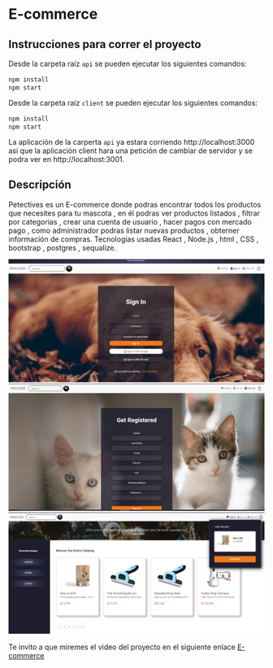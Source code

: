# E-commerce
## Instrucciones para correr el proyecto
Desde la carpeta raíz `api` se pueden ejecutar los siguientes comandos:

```shell
npm install 
npm start
```
Desde la carpeta raíz `client` se pueden ejecutar los siguientes comandos:

```shell
npm install 
npm start 
```
La aplicación de la carperta `api` ya estara corriendo http://localhost:3000 asi que la aplicación client hara una petición de cambiar de servidor y se podra ver en http://localhost:3001.

## Descripción 
Petectives es un E-commerce  donde podras encontrar todos los productos que necesites para tu mascota , en él podras ver productos listados , filtrar por categorias , crear una cuenta de usuario , hacer pagos con mercado pago , como administrador podras listar nuevas productos , obterner información de compras.
Tecnologias usadas React , Node.js , html , CSS , bootstrap , postgres , sequalize.

![](/assets/ecommerce2.png)
![](/assets/ecommerce3.png)
![](/assets/ecommerce4.png)

Te invito  a que miremes el video del proyecto en el siguiente enlace [E-commerce](https://vimeo.com/502778874)


